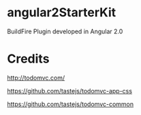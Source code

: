 # angular2StarterKit
BuildFire Plugin developed in Angular 2.0

# Credits
http://todomvc.com/

https://github.com/tastejs/todomvc-app-css

https://github.com/tastejs/todomvc-common
